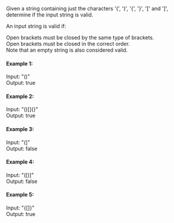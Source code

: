 Given a string containing just the characters '(', ')', '{', '}', '[' and ']', determine if the input string is valid.

An input string is valid if:

Open brackets must be closed by the same type of brackets.   
Open brackets must be closed in the correct order.   
Note that an empty string is also considered valid.   


#### Example 1:
Input: "()"  
Output: true   

#### Example 2:
Input: "()[]{}"   
Output: true   

#### Example 3: 
Input: "(]"   
Output: false   

#### Example 4:
Input: "([)]"   
Output: false   

#### Example 5: 
Input: "{[]}"   
Output: true   

```java

```
